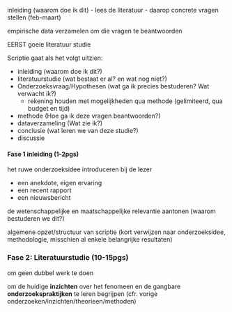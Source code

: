 
inleiding (waarom doe ik dit)
	- lees de literatuur
	- daarop concrete vragen stellen (feb-maart)

empirische data verzamelen om die vragen te beantwoorden

EERST goeie literatuur studie

Scriptie gaat als het volgt uitzien:
- inleiding (waarom doe ik dit?)
- literatuurstudie (wat bestaat er al? en wat nog niet?)
- Onderzoeksvraag/Hypothesen (wat ga ik precies bestuderen? Wat verwacht ik?)
	- rekening houden met mogelijkheden qua methode (gelimiteerd, qua budget en tijd)
- methode (Hoe ga ik deze vragen beantwoorden?)
- dataverzameling (Wat zie ik?)
- conclusie (wat leren we van deze studie?)
- discussie

#### Fase 1 inleiding (1-2pgs)

het ruwe onderzoeksidee introduceren bij de lezer
- een anekdote, eigen ervaring
- een recent rapport
- een nieuwsbericht

de wetenschappelijke en maatschappelijke relevantie aantonen (waarom bestuderen we dit?)

algemene opzet/structuur van scriptie (kort verwijzen naar onderzoeksidee, methodologie, misschien al enkele belangrijke resultaten)

### Fase 2: Literatuurstudie (10-15pgs)
om geen dubbel werk te doen

om de huidige **inzichten** over het fenomeen en de gangbare **onderzoekspraktijken** te leren begrijpen (cfr. vorige onderzoeken/inzichten/theorieen/methoden)





